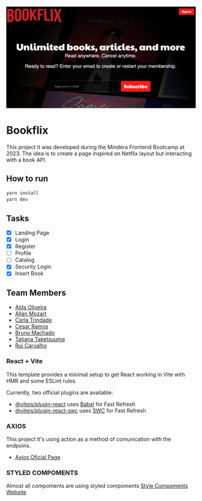 ![BOOKFLIX PREVIEW](public/preview.png)

# Bookflix

This project it was developed during the Mindera Frontend Bootcamp at 2023.
The idea is to create a page inspired on Netflix layout but interacting with a book API.

## How to run

```bash
yarn install
yarn dev
```

## Tasks

- [x] Landing Page
- [x] Login
- [x] Register
- [ ] Profile
- [ ] Catalog
- [x] Security Login
- [x] Insert Book

## Team Members

- [Alda Oliveira](https://github.com/aldaoliveira35)
- [Allan Mozart](https://github.com/allanmozart)
- [Carla Trindade](https://github.com/ca-trindade)
- [Cesar Ramos](https://github.com/devCesarRamos)
- [Bruno Machado](https://github.com/brunomachadors)
- [Tatiana Taketsuuma](https://github.com/tatianataketsumaMindera)
- [Rui Carvalho](https://github.com/kaybonne)

### React + Vite

This template provides a minimal setup to get React working in Vite with HMR and some ESLint rules.

Currently, two official plugins are available:

- [@vitejs/plugin-react](https://github.com/vitejs/vite-plugin-react/blob/main/packages/plugin-react/README.md) uses [Babel](https://babeljs.io/) for Fast Refresh
- [@vitejs/plugin-react-swc](https://github.com/vitejs/vite-plugin-react-swc) uses [SWC](https://swc.rs/) for Fast Refresh

### AXIOS

This project it's using action as a method of comunication with the endpoins.

- [Axios Oficial Page](https://axios-http.com/docs/intro)

### STYLED COMPOMENTS

Almost all compoments are using styled compoments
[Style Compoments Website](https://styled-components.com/)
